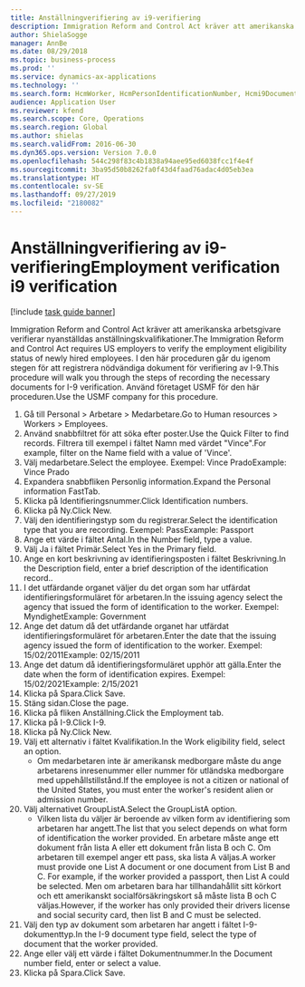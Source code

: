 ```yaml
---
title: Anställningverifiering av i9-verifiering
description: Immigration Reform and Control Act kräver att amerikanska arbetsgivare verifierar nyanställdas anställningskvalifikationer.
author: ShielaSogge
manager: AnnBe
ms.date: 08/29/2018
ms.topic: business-process
ms.prod: ''
ms.service: dynamics-ax-applications
ms.technology: ''
ms.search.form: HcmWorker, HcmPersonIdentificationNumber, Hcmi9Document
audience: Application User
ms.reviewer: kfend
ms.search.scope: Core, Operations
ms.search.region: Global
ms.author: shielas
ms.search.validFrom: 2016-06-30
ms.dyn365.ops.version: Version 7.0.0
ms.openlocfilehash: 544c298f83c4b1838a94aee95ed6038fcc1f4e4f
ms.sourcegitcommit: 3ba95d50b8262fa0f43d4faad76adac4d05eb3ea
ms.translationtype: HT
ms.contentlocale: sv-SE
ms.lasthandoff: 09/27/2019
ms.locfileid: "2180082"
---
```

# <a name="employment-verification-i9-verification"></a><span data-ttu-id="0733b-103">Anställningverifiering av i9-verifiering</span><span class="sxs-lookup"><span data-stu-id="0733b-103">Employment verification i9 verification</span></span>

[!include [task guide banner](../../../includes/task-guide-banner.md)]

<span data-ttu-id="0733b-104">Immigration Reform and Control Act kräver att amerikanska arbetsgivare verifierar nyanställdas anställningskvalifikationer.</span><span class="sxs-lookup"><span data-stu-id="0733b-104">The Immigration Reform and Control Act requires US employers to verify the employment eligibility status of newly hired employees.</span></span> <span data-ttu-id="0733b-105">I den här proceduren går du igenom stegen för att registrera nödvändiga dokument för verifiering av I-9.</span><span class="sxs-lookup"><span data-stu-id="0733b-105">This procedure will walk you through the steps of recording the necessary documents for I-9 verification.</span></span> <span data-ttu-id="0733b-106">Använd företaget USMF för den här proceduren.</span><span class="sxs-lookup"><span data-stu-id="0733b-106">Use the USMF company for this procedure.</span></span>

1. <span data-ttu-id="0733b-107">Gå till Personal > Arbetare > Medarbetare.</span><span class="sxs-lookup"><span data-stu-id="0733b-107">Go to Human resources > Workers > Employees.</span></span>
2. <span data-ttu-id="0733b-108">Använd snabbfiltret för att söka efter poster.</span><span class="sxs-lookup"><span data-stu-id="0733b-108">Use the Quick Filter to find records.</span></span> <span data-ttu-id="0733b-109">Filtrera till exempel i fältet Namn med värdet "Vince".</span><span class="sxs-lookup"><span data-stu-id="0733b-109">For example, filter on the Name field with a value of 'Vince'.</span></span>
3. <span data-ttu-id="0733b-110">Välj medarbetare.</span><span class="sxs-lookup"><span data-stu-id="0733b-110">Select the employee.</span></span> <span data-ttu-id="0733b-111">Exempel: Vince Prado</span><span class="sxs-lookup"><span data-stu-id="0733b-111">Example: Vince Prado</span></span>
4. <span data-ttu-id="0733b-112">Expandera snabbfliken Personlig information.</span><span class="sxs-lookup"><span data-stu-id="0733b-112">Expand the Personal information FastTab.</span></span>
5. <span data-ttu-id="0733b-113">Klicka på Identifieringsnummer.</span><span class="sxs-lookup"><span data-stu-id="0733b-113">Click Identification numbers.</span></span>
6. <span data-ttu-id="0733b-114">Klicka på Ny.</span><span class="sxs-lookup"><span data-stu-id="0733b-114">Click New.</span></span>
7. <span data-ttu-id="0733b-115">Välj den identifieringstyp som du registrerar.</span><span class="sxs-lookup"><span data-stu-id="0733b-115">Select the identification type that you are recording.</span></span> <span data-ttu-id="0733b-116">Exempel: Pass</span><span class="sxs-lookup"><span data-stu-id="0733b-116">Example: Passport</span></span>
8. <span data-ttu-id="0733b-117">Ange ett värde i fältet Antal.</span><span class="sxs-lookup"><span data-stu-id="0733b-117">In the Number field, type a value.</span></span>
9. <span data-ttu-id="0733b-118">Välj Ja i fältet Primär.</span><span class="sxs-lookup"><span data-stu-id="0733b-118">Select Yes in the Primary field.</span></span>
10. <span data-ttu-id="0733b-119">Ange en kort beskrivning av identifieringsposten i fältet Beskrivning.</span><span class="sxs-lookup"><span data-stu-id="0733b-119">In the Description field, enter a brief description of the identification record..</span></span>
11. <span data-ttu-id="0733b-120">I det utfärdande organet väljer du det organ som har utfärdat identifieringsformuläret för arbetaren.</span><span class="sxs-lookup"><span data-stu-id="0733b-120">In the issuing agency select the agency that issued the form of identification to the worker.</span></span> <span data-ttu-id="0733b-121">Exempel: Myndighet</span><span class="sxs-lookup"><span data-stu-id="0733b-121">Example: Government</span></span>
12. <span data-ttu-id="0733b-122">Ange det datum då det utfärdande organet har utfärdat identifieringsformuläret för arbetaren.</span><span class="sxs-lookup"><span data-stu-id="0733b-122">Enter the date that the issuing agency issued the form of identification to the worker.</span></span> <span data-ttu-id="0733b-123">Exempel: 15/02/2011</span><span class="sxs-lookup"><span data-stu-id="0733b-123">Example: 02/15/2011</span></span>
13. <span data-ttu-id="0733b-124">Ange det datum då identifieringsformuläret upphör att gälla.</span><span class="sxs-lookup"><span data-stu-id="0733b-124">Enter the date when the form of identification expires.</span></span> <span data-ttu-id="0733b-125">Exempel: 15/02/2021</span><span class="sxs-lookup"><span data-stu-id="0733b-125">Example: 2/15/2021</span></span>
14. <span data-ttu-id="0733b-126">Klicka på Spara.</span><span class="sxs-lookup"><span data-stu-id="0733b-126">Click Save.</span></span>
15. <span data-ttu-id="0733b-127">Stäng sidan.</span><span class="sxs-lookup"><span data-stu-id="0733b-127">Close the page.</span></span>
16. <span data-ttu-id="0733b-128">Klicka på fliken Anställning.</span><span class="sxs-lookup"><span data-stu-id="0733b-128">Click the Employment tab.</span></span>
17. <span data-ttu-id="0733b-129">Klicka på I-9.</span><span class="sxs-lookup"><span data-stu-id="0733b-129">Click I-9.</span></span>
18. <span data-ttu-id="0733b-130">Klicka på Ny.</span><span class="sxs-lookup"><span data-stu-id="0733b-130">Click New.</span></span>
19. <span data-ttu-id="0733b-131">Välj ett alternativ i fältet Kvalifikation.</span><span class="sxs-lookup"><span data-stu-id="0733b-131">In the Work eligibility field, select an option.</span></span>
    * <span data-ttu-id="0733b-132">Om medarbetaren inte är amerikansk medborgare måste du ange arbetarens inresenummer eller nummer för utländska medborgare med uppehållstillstånd.</span><span class="sxs-lookup"><span data-stu-id="0733b-132">If the employee is not a citizen or national of the United States, you must enter the worker's resident alien or admission number.</span></span>  
20. <span data-ttu-id="0733b-133">Välj alternativet GroupListA.</span><span class="sxs-lookup"><span data-stu-id="0733b-133">Select the GroupListA option.</span></span>
    * <span data-ttu-id="0733b-134">Vilken lista du väljer är beroende av vilken form av identifiering som arbetaren har angett.</span><span class="sxs-lookup"><span data-stu-id="0733b-134">The list that you select depends on what form of identification the worker provided.</span></span> <span data-ttu-id="0733b-135">En arbetare måste ange ett dokument från lista A eller ett dokument från lista B och C. Om arbetaren till exempel anger ett pass, ska lista A väljas.</span><span class="sxs-lookup"><span data-stu-id="0733b-135">A worker must provide one List A document or one document from List B and C. For example, if the worker provided a passport, then List A could be selected.</span></span> <span data-ttu-id="0733b-136">Men om arbetaren bara har tillhandahållit sitt körkort och ett amerikanskt socialförsäkringskort så måste lista B och C väljas.</span><span class="sxs-lookup"><span data-stu-id="0733b-136">However, if the worker has only provided their drivers license and social security card, then list B and C must be selected.</span></span>  
21. <span data-ttu-id="0733b-137">Välj den typ av dokument som arbetaren har angett i fältet I-9-dokumenttyp.</span><span class="sxs-lookup"><span data-stu-id="0733b-137">In the I-9 document type field, select the type of document that the worker provided.</span></span>
22. <span data-ttu-id="0733b-138">Ange eller välj ett värde i fältet Dokumentnummer.</span><span class="sxs-lookup"><span data-stu-id="0733b-138">In the Document number field, enter or select a value.</span></span>
23. <span data-ttu-id="0733b-139">Klicka på Spara.</span><span class="sxs-lookup"><span data-stu-id="0733b-139">Click Save.</span></span>

